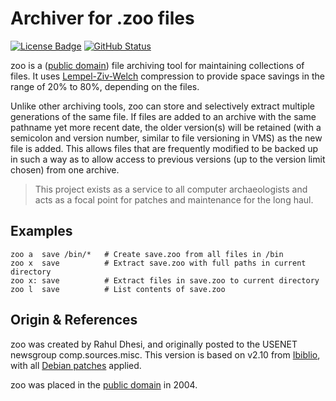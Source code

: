 Archiver for .zoo files
=======================
[![License Badge][]][License] [![GitHub Status][]][GitHub]

zoo is a ([public domain][pd]) file archiving tool for maintaining
collections of files.  It uses [Lempel-Ziv-Welch][LZW] compression to
provide space savings in the range of 20% to 80%, depending on the
files.

Unlike other archiving tools, zoo can store and selectively extract
multiple generations of the same file.  If files are added to an archive
with the same pathname yet more recent date, the older version(s) will
be retained (with a semicolon and version number, similar to file
versioning in VMS) as the new file is added.  This allows files that are
frequently modified to be backed up in such a way as to allow access to
previous versions (up to the version limit chosen) from one archive.

> This project exists as a service to all computer archaeologists and
> acts as a focal point for patches and maintenance for the long haul.


Examples
--------

    zoo a  save /bin/*   # Create save.zoo from all files in /bin
    zoo x  save          # Extract save.zoo with full paths in current directory
    zoo x: save          # Extract files in save.zoo to current directory
    zoo l  save          # List contents of save.zoo


Origin & References
-------------------

zoo was created by Rahul Dhesi, and originally posted to the USENET
newsgroup comp.sources.misc.  This version is based on v2.10 from
[Ibiblio][], with all [Debian patches][patches] applied.

zoo was placed in the [public domain][pd] in 2004.

[pd]:            doc/public-domain.eml
[LZW]:           https://en.wikipedia.org/wiki/Lempel%E2%80%93Ziv%E2%80%93Welch
[Ibiblio]:       http://www.ibiblio.org/pub/packages/ccic/software/unix/utils/
[patches]:       https://sources.debian.org/patches/zoo/2.10-28/
[License]:       https://unlicense.org/
[License Badge]: https://img.shields.io/badge/License-Unlicense-blue.svg
[GitHub]:        https://github.com/troglobit/zoo/actions/workflows/build.yml/
[GitHub Status]: https://github.com/troglobit/zoo/actions/workflows/build.yml/badge.svg
